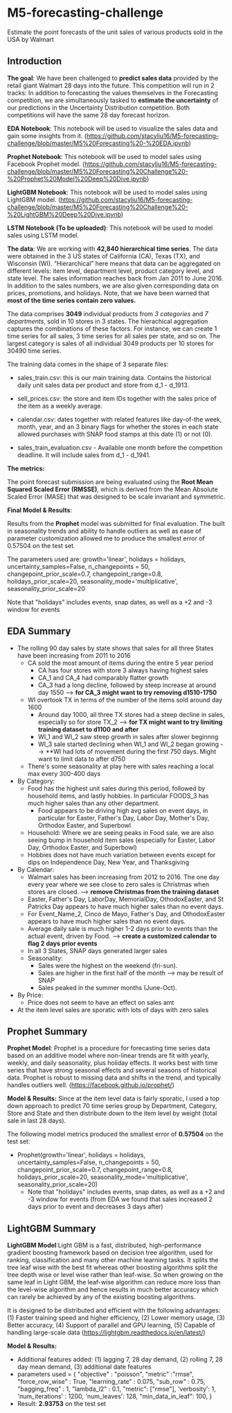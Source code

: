 # M5-forecasting-challenge
Estimate the point forecasts of the unit sales of various products sold in the USA by Walmart

## Introduction

**The goal**: We have been challenged to **predict sales data** provided by the retail giant Walmart 28 days into the future. This competition will run in 2 tracks: In addition to forecasting the values themselves in the Forecasting competition, we are simultaneously tasked to **estimate the uncertainty** of our predictions in the Uncertainty Distribution competition. Both competitions will have the same 28 day forecast horizon.

**EDA Notebook**: This notebook will be used to visualize the sales data and gain some insights from it. (https://github.com/stacyliu16/M5-forecasting-challenge/blob/master/M5%20Forecasting%20-%20EDA.ipynb)

**Prophet Notebook**: This notebook will be used to model sales using Facebook Prophet model. (https://github.com/stacyliu16/M5-forecasting-challenge/blob/master/M5%20Forecasting%20Challenge%20-%20Prophet%20Model%20Deep%20Dive.ipynb)

**LightGBM Notebook**: This notebook will be used to model sales using LightGBM model. (https://github.com/stacyliu16/M5-forecasting-challenge/blob/master/M5%20Forecasting%20Challenge%20-%20LightGBM%20Deep%20Dive.ipynb)

**LSTM Notebook (To be uploaded)**: This notebook will be used to model sales using LSTM model.

**The data**: We are working with **42,840 hierarchical time series**. The data were obtained in the 3 US states of California (CA), Texas (TX), and Wisconsin (WI). “Hierarchical” here means that data can be aggregated on different levels: item level, department level, product category level, and state level. The sales information reaches back from Jan 2011 to June 2016. In addition to the sales numbers, we are also given corresponding data on prices, promotions, and holidays. Note, that we have been warned that **most of the time series contain zero values.**

The data comprises **3049** individual products from *3 categories* and *7 departments*, sold in 10 stores in 3 states. The hierachical aggregation captures the combinations of these factors. For instance, we can create 1 time series for all sales, 3 time series for all sales per state, and so on. The largest category is sales of all individual 3049 products per 10 stores for 30490 time series.

The training data comes in the shape of 3 separate files:

- sales_train.csv: this is our main training data.  Contains the historical daily unit sales data per product and store from d_1 - d_1913.

- sell_prices.csv: the store and item IDs together with the sales price of the item as a weekly average.

- calendar.csv: dates together with related features like day-of-the week, month, year, and an 3 binary flags for whether the stores in each state allowed purchases with SNAP food stamps at this date (1) or not (0).

- sales_train_evaluation.csv - Available one month before the competition deadline. It will include sales from d_1 - d_1941.

**The metrics:**

The point forecast submission are being evaluated using the **Root Mean Squared Scaled Error (RMSSE)**, which is derived from the Mean Absolute Scaled Error (MASE) that was designed to be scale invariant and symmetric. 

**Final Model & Results**:

Results from the **Prophet** model was submitted for final evaluation. The built in seasonality trends and ability to handle outliers as well as ease of parameter customization allowed me to produce the smallest error of 0.57504 on the test set.

The parameters used are: growth='linear', holidays = holidays, uncertainty_samples=False, n_changepoints = 50, changepoint_prior_scale=0.7, changepoint_range=0.8, holidays_prior_scale=20, seasonality_mode='multiplicative', seasonality_prior_scale=20

Note that "holidays" includes events, snap dates, as well as a +2 and -3 window for events 

## EDA Summary
- The rolling 90 day sales by state shows that sales for all three States have been increasing from 2011 to 2016
	- CA sold the most amount of items during the entire 5 year period
		- CA has four stores with store 3 always having highest sales
		- CA_1 and CA_4 had comparably flatter growth
		- CA_3 had a long decline, followed by steep increase at around day 1550 --> **for CA_3 might want to try removing d1510-1750**
	- WI overtook TX in terms of the number of the items sold around day 1600
		- Around day 1000, all three TX stores had a steep decline in sales, especially so for store TX_2 --> **for TX might want to try limiting training dataset to d1100 and after**
		- WI_1 and WI_2 saw steep growth in sales after slower beginnng
		- WI_3 sale started declining when WI_1 and WI_2 began growing --> **WI had lots of movement during the first 750 days. Might want to limit data to after d750
	- There's some seasonality at play here with sales reaching a local max every 300-400 days
- By Category:
	- Food has the highest unit sales during this period, followed by household items, and lastly hobbies. In particular FOODS_3 has much higher sales than any other department.
		- Food appears to be driving high avg sales on event days, in particular for Easter, Father's Day, Labor Day, Mother's Day, Orthodox Easter, and Superbowl
	- Household: Where we are seeing peaks in Food sale, we are also seeing bump in household item sales (especially for Easter, Labor Day, Orthodox Easter, and Superbowl)
	- Hobbies does not have much variation between events except for dips on Independence Day, New Year, and Thanksgiving
- By Calendar:
	- Walmart sales has been increasing from 2012 to 2016. The one day every year where we see close to zero sales is Christmas when stores are closed. --> **remove Christmas from the training dataset**
	- Easter, Father's Day, LaborDay, MemorialDay, OthodoxEaster, and St Patricks Day appears to have much higher sales than no event days.
	- For Event_Name_2, Cinco de Mayo, Father's Day, and OthodoxEaster appears to have much higher sales than no event days.
	- Average daily sale is much higher 1-2 days prior to events than the actual event, driven by Food. --> **create a customized calendar to flag 2 days prior events**
	- In all 3 States, SNAP days generated larger sales
	- Seasonality:
		- Sales were the highest on the weekend (fri-sun).
		- Sales are higher in the first half of the month --> may be result of SNAP
		- Sales peaked in the summer months (June-Oct).
- By Price:
	- Price does not seem to have an effect on sales amt
- At the item level sales are sporatic with lots of days with zero sales

## Prophet Summary
**Prophet Model**: Prophet is a procedure for forecasting time series data based on an additive model where non-linear trends are fit with yearly, weekly, and daily seasonality, plus holiday effects. It works best with time series that have strong seasonal effects and several seasons of historical data. Prophet is robust to missing data and shifts in the trend, and typically handles outliers well. (https://facebook.github.io/prophet/)

**Model & Results:**
Since at the item level data is fairly sporatic, I used a top down approach to predict 70 time series group by Department, Category, Store and State and then distribute down to the item level by weight (total sale in last 28 days). 

The following model metrics produced the smallest error of **0.57504** on the test set:
- Prophet(growth='linear', holidays = holidays, uncertainty_samples=False, n_changepoints = 50, changepoint_prior_scale=0.7, changepoint_range=0.8, holidays_prior_scale=20, seasonality_mode='multiplicative', seasonality_prior_scale=20)
    - Note that "holidays" includes events, snap dates, as well as a +2 and -3 window for events (from EDA we found that sales increased 2 days prior to event and decreases 3 days after)
    
## LightGBM Summary
**LightGBM Model**:Light GBM is a fast, distributed, high-performance gradient boosting framework based on decision tree algorithm, used for ranking, classification and many other machine learning tasks. It splits the tree leaf wise with the best fit whereas other boosting algorithms split the tree depth wise or level wise rather than leaf-wise. So when growing on the same leaf in Light GBM, the leaf-wise algorithm can reduce more loss than the level-wise algorithm and hence results in much better accuracy which can rarely be achieved by any of the existing boosting algorithms.

It is designed to be distributed and efficient with the following advantages: (1) Faster training speed and higher efficiency, (2) Lower memory usage, (3) Better accuracy, (4) Support of parallel and GPU learning, (5) Capable of handling large-scale data (https://lightgbm.readthedocs.io/en/latest/)

**Model & Results:**
- Additional features added: (1) lagging 7, 28 day demand, (2) rolling 7, 28 day mean demand, (3) additional date features
- parameters used = {
          "objective" : "poisson",
          "metric" :"rmse",
          "force_row_wise" : True,
          "learning_rate" : 0.075,
          "sub_row" : 0.75,
          "bagging_freq" : 1,
          "lambda_l2" : 0.1,
          "metric": ["rmse"],
          'verbosity': 1,
          'num_iterations' : 1200,
          'num_leaves': 128,
          "min_data_in_leaf": 100,
         }
- Result: **2.93753** on the test set

